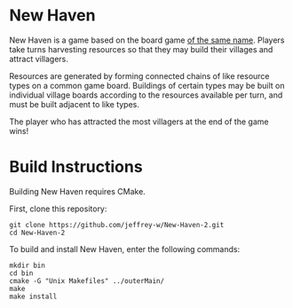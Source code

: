# New Haven

New Haven is a game based on the board game [of the same name](https://boardgamegeek.com/boardgame/146158/new-haven). Players take turns harvesting resources so that they may build their villages and attract villagers.

Resources are generated by forming connected chains of like resource types on a common game board. Buildings of certain types may be built on individual village boards according to the resources available per turn, and must be built adjacent to like types.

The player who has attracted the most villagers at the end of the game wins!

# Build Instructions

Building New Haven requires CMake.

First, clone this repository:

```
git clone https://github.com/jeffrey-w/New-Haven-2.git
cd New-Haven-2
```

To build and install New Haven, enter the following commands:

```
mkdir bin
cd bin
cmake -G "Unix Makefiles" ../outerMain/
make
make install
```
